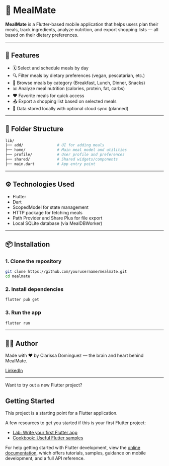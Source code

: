 # 🥗 MealMate

**MealMate** is a Flutter-based mobile application that helps users plan their meals, track ingredients, analyze nutrition, and export shopping lists — all based on their dietary preferences.

---


## 🚀 Features

- 🗓 Select and schedule meals by day
- 🔍 Filter meals by dietary preferences (vegan, pescatarian, etc.)
- 🍳 Browse meals by category (Breakfast, Lunch, Dinner, Snacks)
- 📊 Analyze meal nutrition (calories, protein, fat, carbs)
- ❤️ Favorite meals for quick access
- 📤 Export a shopping list based on selected meals
- 🧠 Data stored locally with optional cloud sync (planned)

---

## 📁 Folder Structure

```bash
lib/
├── add/               # UI for adding meals
├── home/              # Main meal model and utilities
├── profile/           # User profile and preferences
├── shared/            # Shared widgets/components
├── main.dart          # App entry point
```

---

## ⚙️ Technologies Used
- Flutter
- Dart
- ScopedModel for state management
- HTTP package for fetching meals
- Path Provider and Share Plus for file export
- Local SQLite database (via MealDBWorker)

---

## 📦 Installation

### 1. Clone the repository

```bash
git clone https://github.com/yourusername/mealmate.git
cd mealmate
```

### 2. Install dependencies

```bash
flutter pub get
```

### 3. Run the app

```bash
flutter run
```
---

## 🙋‍♀️ Author
Made with ❤️ by Clarissa Dominguez — the brain and heart behind MealMate.


[LinkedIn](https://www.linkedin.com/in/clarissa-dominguez/)

---

Want to try out a new Flutter project?

## Getting Started

This project is a starting point for a Flutter application.

A few resources to get you started if this is your first Flutter project:

- [Lab: Write your first Flutter app](https://docs.flutter.dev/get-started/codelab)
- [Cookbook: Useful Flutter samples](https://docs.flutter.dev/cookbook)

For help getting started with Flutter development, view the
[online documentation](https://docs.flutter.dev/), which offers tutorials,
samples, guidance on mobile development, and a full API reference.
